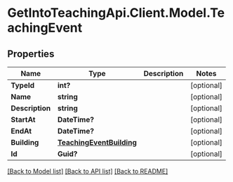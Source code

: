# GetIntoTeachingApi.Client.Model.TeachingEvent
## Properties

Name | Type | Description | Notes
------------ | ------------- | ------------- | -------------
**TypeId** | **int?** |  | [optional] 
**Name** | **string** |  | [optional] 
**Description** | **string** |  | [optional] 
**StartAt** | **DateTime?** |  | [optional] 
**EndAt** | **DateTime?** |  | [optional] 
**Building** | [**TeachingEventBuilding**](TeachingEventBuilding.md) |  | [optional] 
**Id** | **Guid?** |  | [optional] 

[[Back to Model list]](../README.md#documentation-for-models) [[Back to API list]](../README.md#documentation-for-api-endpoints) [[Back to README]](../README.md)

